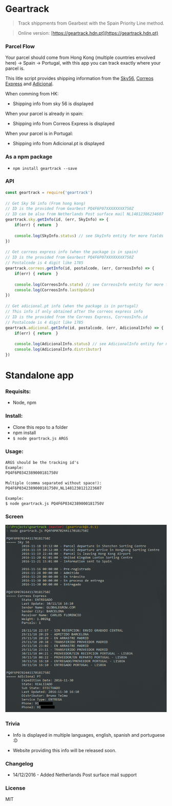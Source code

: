 # Geartrack

>Track shippments from Gearbest with the Spain Priority Line method.

>Online version: [https://geartrack.hdn.pt](https://geartrack.hdn.pt)

### Parcel Flow
Your parcel should come from Hong Kong (multiple countries envolved here) -> Spain -> Portugal, with this app you can track exactly where your parcel is.

This litle script provides shipping information from the [Sky56](http://www.sky56.cn/english/track/index), [Correos Express](https://www.correosexpress.com/web/correosexpress/home)  and [Adicional](http://www.adicional.pt/).

When comming from HK:
- Shipping info from sky 56 is displayed

When your parcel is already in spain:
- Shipping info from Correos Express is displayed

When your parcel is in Portugal:
- Shipping info from Adicional.pt is displayed

### As a npm package
- `npm install geartrack --save`

### API
```javascript
const geartrack = require('geartrack')

// Get Sky 56 info (From hong kong)
// ID is the provided from Gearbest PQ4F6P07XXXXXXXX750Z
// ID can be also from Netherlands Post surface mail NL14812386234607
geartrack.sky.getInfo(id, (err, SkyInfo) => {
	if(err) { return  }
    
    console.log(SkyInfo.status) // see SkyInfo entity for more fields
})

// Get correos express info (when the package is in spain)
// ID is the provided from Gearbest PQ4F6P07XXXXXXXX750Z
// Postalcode is 4 digit like 1785
geartrack.correos.getInfo(id, postalcode, (err, CorreosInfo) => {
	if(err) { return  }
    
    console.log(CorreosInfo.state) // see CorreosInfo entity for more fields
    console.log(CorreosInfo.lastUpdate) 
})

// Get adicional.pt info (when the package is in portugal)
// This info if only obtained after the correos express info
// ID is the provided from the Correos Express, CorreosInfo.id
// Postalcode is 4 digit like 1785
geartrack.adicional.getInfo(id, postalcode, (err, AdicionalInfo) => {
	if(err) { return  }
    
    console.log(AdicionalInfo.status) // see AdicionalInfo entity for more fields
    console.log(AdicionalInfo.distributor) 
})


```


# Standalone app

### Requisits:
- Node, npm

### Install:
- Clone this repo to a folder
- npm install
- `$ node geartrack.js ARGS`

### Usage:
```
ARGS should be the tracking id's
Example:
PQ4F6P0342389000181750V

Multiple (comma separated without space!):
PQ4F6P0342389000181750V,NL1481238121223607

Example:
$ node geartrack.js PQ4F6P0342389000181750V
```

### Screen
![GearTrack](screen.png?raw=true "Screenshot Geartrack")

### Trivia
- Info is displayed in multiple languages, english, spanish and portuguese :D

- Website providing this info will be released soon.

### Changelog
- 14/12/2016 - Added Netherlands Post surface mail support

### License
MIT
